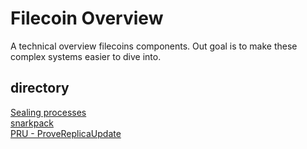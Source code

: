 # Filecoin Overview

A technical overview filecoins components.
Out goal is to make these complex systems easier to dive into.


## directory
[Sealing processes](https://github.com/ingonyama-zk/filecoin-overview/tree/main/SealingProcesses) \
[snarkpack]() \
[PRU - ProveReplicaUpdate]()
